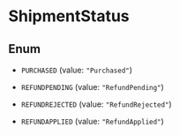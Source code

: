 
# ShipmentStatus

## Enum


* `PURCHASED` (value: `"Purchased"`)

* `REFUNDPENDING` (value: `"RefundPending"`)

* `REFUNDREJECTED` (value: `"RefundRejected"`)

* `REFUNDAPPLIED` (value: `"RefundApplied"`)



